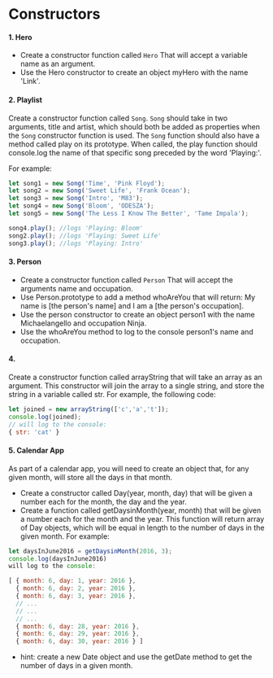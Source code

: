 # Constructors

#### 1. Hero
* Create a constructor function called `Hero` That will accept a variable name as an argument.
* Use the Hero constructor to create an object myHero with the name 'Link'.

#### 2. Playlist
Create a constructor function called `Song`. `Song` should take in two arguments, title and artist, which should both be added as properties when the `Song` constructor function is used. The `Song` function should also have a method called play on its prototype. When called, the play function should console.log the name of that specific song preceded by the word 'Playing:'.

For example:
```javascript
let song1 = new Song('Time', 'Pink Floyd');
let song2 = new Song('Sweet Life', 'Frank Ocean');
let song3 = new Song('Intro', 'M83');
let song4 = new Song('Bloom', 'ODESZA');
let song5 = new Song('The Less I Know The Better', 'Tame Impala');

song4.play(); //logs 'Playing: Bloom'
song2.play(); //logs 'Playing: Sweet Life'
song3.play(); //logs 'Playing: Intro'
```

#### 3. Person
* Create a constructor function called `Person` That will accept the arguments name and occupation.
* Use Person.prototype to add a method whoAreYou that will return: My name is [the person's name] and I am a [the person's occupation].
* Use the person constructor to create an object person1 with the name Michaelangello and occupation Ninja.
* Use the whoAreYou method to log to the console person1's name and occupation.

#### 4. 
Create a constructor function called arrayString that will take an array as an argument. This constructor will join the array to a single string, and store the string in a variable called str. For example, the following code:
```javascript
let joined = new arrayString(['c','a','t']);
console.log(joined);
// will log to the console:
{ str: 'cat' }
```

#### 5.  Calendar App
As part of a calendar app, you will need to create an object that, for any given month, will store all the days in that month.

* Create a constructor called Day(year, month, day) that will be given a number each for the month, the day and the year.
* Create a function called getDaysinMonth(year, month) that will be given a number each for the month and the year. This function will return array of Day objects, which will be equal in length to the number of days in the given month.
For example:
```javascript
let daysInJune2016 = getDaysinMonth(2016, 3);
console.log(daysInJune2016)
will log to the console:

[ { month: 6, day: 1, year: 2016 },
  { month: 6, day: 2, year: 2016 },
  { month: 6, day: 3, year: 2016 },
  // ...
  // ...
  // ...
  { month: 6, day: 28, year: 2016 },
  { month: 6, day: 29, year: 2016 },
  { month: 6, day: 30, year: 2016 } ]
```
* hint: create a new Date object and use the getDate method to get the number of days in a given month. 
